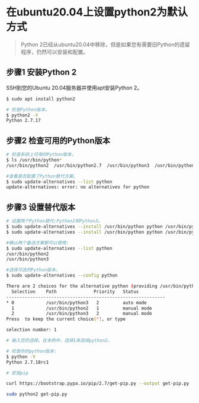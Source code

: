 # 在ubuntu20.04上设置python2为默认方式

> Python 2已经从ubuntu20.04中移除，但是如果您有需要旧Python的遗留程序，仍然可以安装和配置。

## 步骤1 安装Python 2

SSH到您的Ubuntu 20.04服务器并使用apt安装Python 2。

```bash
$ sudo apt install python2

# 检查Python版本。
$ python2 -V
Python 2.7.17
```

## 步骤2 检查可用的Python版本

```bash
# 检查系统上可用的Python版本。
$ ls /usr/bin/python*
/usr/bin/python2  /usr/bin/python2.7  /usr/bin/python3  /usr/bin/python3.8

#查看是否配置了Python替代方案。
$ sudo update-alternatives --list python
update-alternatives: error: no alternatives for python
```

## 步骤3 设置替代版本

```bash
# 设置两个Python替代:Python2和Python3。
$ sudo update-alternatives --install /usr/bin/python python /usr/bin/python2 1
$ sudo update-alternatives --install /usr/bin/python python /usr/bin/python3 2

#确认两个备选方案都可以使用:
$ sudo update-alternatives --list python
/usr/bin/python2
/usr/bin/python3

#选择可选的Python版本。
$ sudo update-alternatives --config python

There are 2 choices for the alternative python (providing /usr/bin/python).
  Selection    Path              Priority   Status
------------------------------------------------------------
* 0            /usr/bin/python3   2         auto mode
  1            /usr/bin/python2   1         manual mode
  2            /usr/bin/python3   2         manual mode
Press  to keep the current choice[*], or type 

selection number: 1

# 输入您的选择。在本例中，选择1来选择python2。

# 检查你的python版本:
$ python -V
Python 2.7.18rc1 

# 安装pip

curl https://bootstrap.pypa.io/pip/2.7/get-pip.py --output get-pip.py

sudo python2 get-pip.py
```
